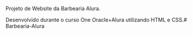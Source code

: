 Projeto de Website da Barbearia Alura.

Desenvolvido durante o curso One Oracle+Alura utilizando HTML e CSS.# Barbearia-Alura
